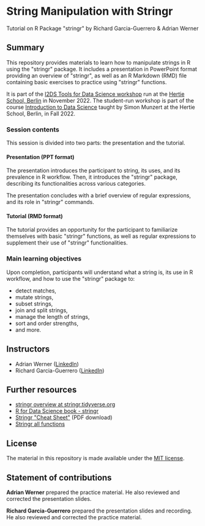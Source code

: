 # String Manipulation with Stringr
Tutorial on R Package "stringr" by Richard Garcia-Guerrero &amp; Adrian Werner

## Summary

This repository provides materials to learn how to manipulate strings in R using the "stringr" package. It includes a presentation in PowerPoint format providing an overview of "stringr", as well as an R Markdown (RMD) file containing basic exercises to practice using "stringr" functions.

It is part of the [I2DS Tools for Data Science workshop](https://github.com/intro-to-data-science-22-workshop) run at the [Hertie School, Berlin](https://www.hertie-school.org/en/) in November 2022. The student-run workshop is part of the course [Introduction to Data Science](https://github.com/intro-to-data-science-22) taught by Simon Munzert at the Hertie School, Berlin, in Fall 2022.

### Session contents

This session is divided into two parts: the presentation and the tutorial.

#### Presentation (PPT format)

The presentation introduces the participant to string, its uses, and its prevalence in R workflow. Then, it introduces the "stringr" package, describing its functionalities across various categories.

The presentation concludes with a brief overview of regular expressions, and its role in "stringr" commands. 

#### Tutorial (RMD format)

The tutorial provides an opportunity for the participant to familiarize themselves with basic "stringr" functions, as well as regular expressions to supplement their use of "stringr" functionalities.

### Main learning objectives

Upon completion, participants will understand what a string is, its use in R workflow, and how to use the "stringr" package to:

- detect matches,
- mutate strings,
- subset strings,
- join and split strings,
- manage the length of strings,
- sort and order strengths,
- and more.


## Instructors

- Adrian Werner ([LinkedIn](https://www.linkedin.com/in/adrian-wernerde/))
- Richard Garcia-Guerrero ([LinkedIn](https://www.linkedin.com/in/richardagarcia/))


## Further resources

- [stringr overview at stringr.tidyverse.org](https://stringr.tidyverse.org/)
- [R for Data Science book - stringr](https://r4ds.had.co.nz/strings.html)
- [Stringr "Cheat Sheet"](https://github.com/rstudio/cheatsheets/raw/main/strings.pdf) (PDF download)
- [Stringr all functions](https://cran.r-project.org/web/packages/stringr/stringr.pdf)


## License

The material in this repository is made available under the [MIT license](http://opensource.org/licenses/mit-license.php). 

## Statement of contributions

**Adrian Werner** prepared the practice material. He also reviewed and corrected the presentation slides.

**Richard Garcia-Guerrero** prepared the presentation slides and recording. He also reviewed and corrected the practice material.
